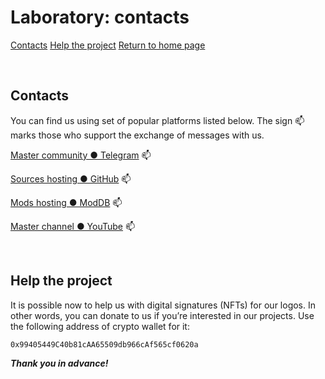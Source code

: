 # Laboratory: contacts

[Contacts](#contacts)
[Help the project](#help-the-project)
[Return to home page](https://adslbarxatov.github.io/DPArray)

&nbsp;



## Contacts

You can find us using set of popular platforms listed below.
The sign :mailbox: marks those who support the exchange of messages with us.

[Master community &#x25CF; Telegram](https://t.me/rd_aaow_fdl) :mailbox:

[Sources hosting &#x25CF; GitHub](https://github.com/adslbarxatov) :mailbox:

[Mods hosting &#x25CF; ModDB](https://moddb.com/members/rd-aaow-fdl) :mailbox:

[Master channel &#x25CF; YouTube](https://youtube.com/c/rdaaowfdl) :mailbox:

&nbsp;



## Help the project

It is possible now to help us with digital signatures (NFTs)
for our logos. In other words, you can donate to us if you’re interested
in our projects. Use the following address of crypto wallet for it:

```0x99405449C40b81cAA65509db966cAf565cf0620a```

***Thank you in advance!***
